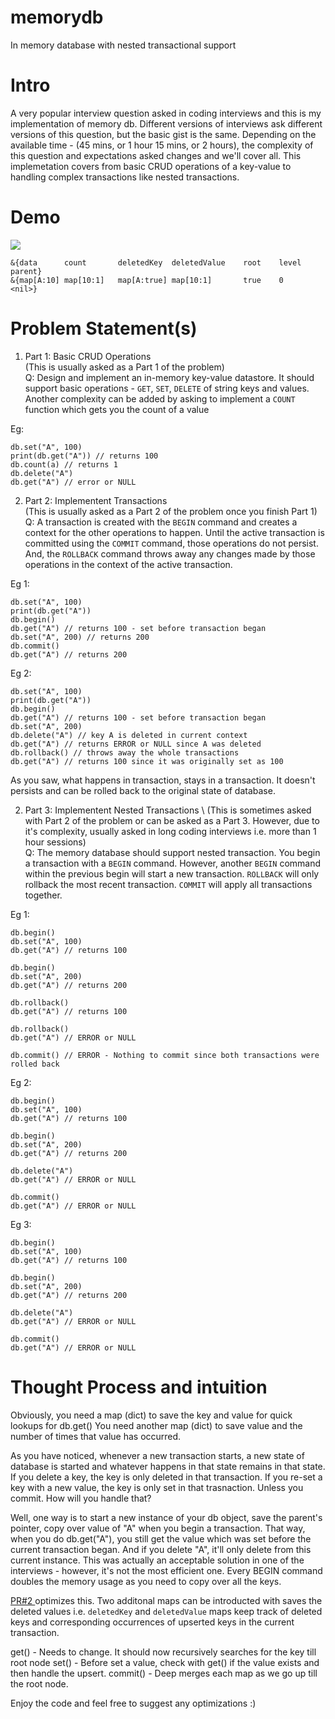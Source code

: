 # memorydb
In memory database with nested transactional support

# Intro
A very popular interview question asked in coding interviews and this is my implementation of memory db.
Different versions of interviews ask different versions of this question, but the basic gist is the same.
Depending on the available time - (45 mins, or 1 hour 15 mins, or 2 hours), the complexity of this question
and expectations asked changes and we'll cover all. This implemetation covers from basic CRUD operations of a key-value to handling
complex transactions like nested transactions.

# Demo
![](demo_memorydb.gif)

```
&{data      count       deletedKey  deletedValue    root    level   parent}
&{map[A:10] map[10:1]   map[A:true] map[10:1]       true    0       <nil>}

```
# Problem Statement(s)

1) Part 1: Basic CRUD Operations \
(This is usually asked as a Part 1 of the problem) \
Q: Design and implement an in-memory key-value datastore. It should support basic operations - 
`GET`, `SET`, `DELETE` of string keys and values.
Another complexity can be added by asking to implement a `COUNT` function which gets you the count of a value

Eg:
```
db.set("A", 100)
print(db.get("A")) // returns 100
db.count(a) // returns 1
db.delete("A")
db.get("A") // error or NULL
```

2) Part 2: Implementent Transactions\
(This is usually asked as a Part 2 of the problem once you finish Part 1)\
Q: A transaction is created with the `BEGIN` command and creates a context for the other operations to happen. Until the active transaction is committed using the `COMMIT` command, those operations do not persist. And, the `ROLLBACK` command throws away any changes made by those operations in the context of the active transaction.

Eg 1:
```
db.set("A", 100)
print(db.get("A"))
db.begin()
db.get("A") // returns 100 - set before transaction began
db.set("A", 200) // returns 200
db.commit()
db.get("A") // returns 200 
```

Eg 2:
```
db.set("A", 100)
print(db.get("A"))
db.begin()
db.get("A") // returns 100 - set before transaction began
db.set("A", 200)
db.delete("A") // key A is deleted in current context
db.get("A") // returns ERROR or NULL since A was deleted
db.rollback() // throws away the whole transactions
db.get("A") // returns 100 since it was originally set as 100
```
As you saw, what happens in transaction, stays in a transaction. It doesn't 
persists and can be rolled back to the original state of database.

2) Part 3: Implementent Nested Transactions \ 
(This is sometimes asked with Part 2 of the problem or can be asked as a Part 3. However, due to it's complexity, usually asked in long coding interviews i.e. more than 1 hour sessions)\
Q: The memory database should support nested transaction. You begin a transaction with a `BEGIN` command. However, another `BEGIN` command within the previous begin will start a new transaction. `ROLLBACK` will only rollback the most recent transaction. `COMMIT` will apply all transactions together.

Eg 1:
```
db.begin()
db.set("A", 100)
db.get("A") // returns 100

db.begin()
db.set("A", 200)
db.get("A") // returns 200

db.rollback()
db.get("A") // returns 100

db.rollback()
db.get("A") // ERROR or NULL

db.commit() // ERROR - Nothing to commit since both transactions were rolled back
```


Eg 2:
```
db.begin()
db.set("A", 100)
db.get("A") // returns 100

db.begin()
db.set("A", 200)
db.get("A") // returns 200

db.delete("A")
db.get("A") // ERROR or NULL

db.commit()
db.get("A") // ERROR or NULL
```

Eg 3:
```
db.begin()
db.set("A", 100)
db.get("A") // returns 100

db.begin()
db.set("A", 200)
db.get("A") // returns 200

db.delete("A")
db.get("A") // ERROR or NULL

db.commit()
db.get("A") // ERROR or NULL
```

# Thought Process and intuition

Obviously, you need a map (dict) to save the key and value for quick lookups for db.get()
You need another map (dict) to save value and the number of times that value has occurred.

As you have noticed, whenever a new transaction starts, a new state of database is started and whatever happens in that state remains in that state. If you delete a key, the key is only deleted in that transaction. If you re-set a key with a new value, the key is only set in that trasnaction. Unless you commit. How will you handle that?

Well, one way is to start a new instance of your db object, save the parent's pointer, copy over value of "A" when you begin a transaction. That way, when you do db.get("A"), you still get the value which was set before the current transaction began. And if you delete "A", it'll only delete from this current instance. This was actually an acceptable solution in one of the interviews - however, it's not the most efficient one. Every BEGIN command doubles the memory usage as you need to copy over all the keys.

[PR#2 ](https://github.com/ranesagar/memorydb/pull/2) optimizes this. Two additonal maps can be introducted with saves the deleted values i.e.  `deletedKey` and `deletedValue` maps keep track of deleted keys and corresponding occurrences of upserted keys in the current transaction.

get() - Needs to change. It should now recursively searches for the key till root node
set() - Before set a value, check with get() if the value exists and then handle the upsert.
commit() - Deep merges each map as we go up till the root node.

Enjoy the code and feel free to suggest any optimizations :) 
